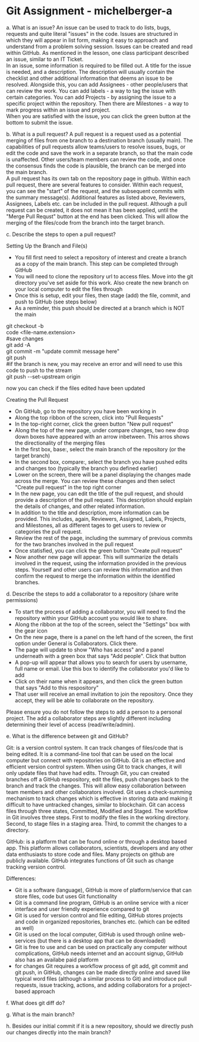# Git Assignment - michelberger-a

a. What is an issue?
An issue can be used to track to do lists, bugs, requests and quite literal "issues" in the code. Issues are structured in which they will appear in list form, making it easy to approach and understand from a problem solving session. Issues can be created and read within GitHub. As mentioned in the lesson, one class participant described an issue, similar to an IT Ticket.  
In an issue, some information is required to be filled out. A title for the issue is needed, and a description. The description will usually contain the checklist and other additional information that deems an issue to be resolved. Alongside this, you can add Assignees - other people/users that can review the work. You can add labels - a way to tag the issue with certain categories. You can add Projects - by assigning the issue to a specific project within the repository. Then there are Milestones - a way to mark progress within an issue and project.  
When you are satisfied with the issue, you can click the green button at the bottom to submit the issue. 

b. What is a pull request?
A pull request is a request used as a potential merging of files from one branch to a destination branch (usually main). The capabilities of pull requests allow teams/users to resolve issues, bugs, or edit the code and save the work in a separate branch, so that the main code is unaffected. Other users/team members can review the code, and once the consensus finds the code is plausible, the branch can be merged into the main branch.  
A pull request has its own tab on the repository page in github. Within each pull request, there are several features to consider. Within each request, you can see the "start" of the request, and the subsequent commits with the summary message(s). Additional features as listed above, Reviewers, Assignees, Labels etc. can be included in the pull request. Although a pull request can be created, it does not mean it has been applied, until the "Merge Pull Requst" button at the end has been clicked. This will allow the merging of the files/code from the branch into the target branch.

c. Describe the steps to open a pull request?

Setting Up the Branch and File(s)  
- You fill first need to select a repository of interest and create a branch as a copy of the main branch. This step can be completed through GitHub
- You will need to clone the repository url to access files. Move into the git directory you've set aside for this work. Also create the new branch on your local computer to edit the files through
- Once this is setup, edit your files, then stage (add) the file, commit, and push to GitHub (see steps below)
- As a reminder, this push should be directed at a branch which is NOT the main

git checkout -b <new-branch-name>  
code <file-name.extension>  
#save changes  
git add -A  
git commit -m "update commit message here"  
git push  
#if the branch is new, you may receive an error and will need to use this code to push to the stream  
git push --set-upstream origin <new-branch-name>  

now you can check if the files edited have been updated

Creating the Pull Request  
- On GitHub, go to the repository you have been working in
- Along the top ribbon of the screen, click into "Pull Requests"
- In the top-right corner, click the green button "New pull request"
- Along the top of the new page, under compare changes, two new drop down boxes have appeared with an arrow inbetween. This arros shows the directionality of the merging files
- In the first box, base:, select the main branch of the repository (or the target branch) 
- In the second box, compare:, select the branch you have pushed edits and changes too (typically the branch you defined earlier)
- Lower on the screen, there will be a panel displaying the changes made across the merge. You can review these changes and then select "Create pull request" in the top right corner
- In the new page, you can edit the title of the pull request, and should provide a description of the pull request. This description should explain the details of changes, and other related information. 
- In addition to the title and description, more information can be provided. This includes, again, Reviewers, Assigned, Labels, Projects, and Milestones, all as different tages to get users to review or categories the pull request. 
- Review the rest of the page, including the summary of previous commits for the two branches involved in the pull request
- Once statisfied, you can click the green button "Create pull request"
- Now another new page will appear. This will summarize the details involved in the request, using the information provided in the previous steps. Yourself and other users can review this information and then confirm the request to merge the information within the identified branches. 


d. Describe the steps to add a collaborator to a repository (share write permissions)

- To start the process of adding a collaborator, you will need to find the repository within your GitHub account you would like to share. 
- Along the ribbon at the top of the screen, select the "Settings" box with the gear icon
- On the new page, there is a panel on the left hand of the screen, the first option under General is Collaborators. Click there. 
- The page will update to show "Who has access" and a panel underneath with a green box that says "Add people". Click that button
- A pop-up will appear that allows you to search for users by username, full name or email. Use this box to identify the collaborator you'd like to add
- Click on their name when it appears, and then click the green button that says "Add <user-name> to this respository"
- That user will receive an email invitation to join the repository. Once they accept, they will be able to collaborate on the repository. 

Please ensure you do not follow the steps to add a person to a personal project. The add a collaborator steps are slightly different including determining their level of access (read/write/admin).


e. What is the difference between git and GitHub?

Git: is a version control system. It can track changes of files/code that is being edited. It is a command-line tool that can be used on the local computer but connect with repositories on GitHub. Git is an effective and efficient version control system. When using Git to track changes, it will only update files that have had edits. Through Git, you can created branches off a GitHub respository, edit the files, push changes back to the branch and track the changes. This will allow easy collaboration between team members and other collaborators involved. 
Git uses a check-summing mechanism to track changes which is effective in storing data and making it difficult to have untracked changes, similar to blockchain. Git can access files through three states, Committed, Modified and Staged. The workflow in Git involves three steps. First to modify the files in the working directory. Second, to stage files in a staging area. Third, to commit the changes to a directory. 

GitHub: is a platform that can be found online or through a desktop based app. This platform allows collaborators, scientists, developers and any other data enthusiasts to store code and files. Many projects on github are publicly available. GitHub integrates functions of Git such as change tracking version control. 

Differences:
- Git is a software (language), GitHub is more of platform/service that can store files, code but uses Git functionality
- Git is a command line program, GitHub is an online service with a nicer interface and user friendly experience compared to git
- Git is used for version control and file editing, GitHub stores projects and code in organized repositories, branches etc. (which can be edited as well)
- Git is used on the local computer, GitHub is used through online web-services (but there is a desktop app that can be downloaded)
- Git is free to use and can be used on practically any computer without complications, GitHub needs internet and an account signup, GitHub also has an availabe paid platform
- for changes Git requires a workflow process of git add, git commit and git push, in GitHub, changes can be made directly online and saved like typical word files (although a similar process to Git) and introduce pull requests, issue tracking, actions, and adding collaborators for a project-based approach

f. What does git diff do?

g. What is the main branch?

h. Besides our initial commit if it is a new repository, should we directly push our changes directly into the main branch?